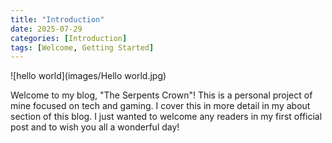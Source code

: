 ```yaml
---
title: "Introduction"
date: 2025-07-29
categories: [Introduction]
tags: [Welcome, Getting Started]
---
```

![hello world](images/Hello world.jpg)

Welcome to my blog, "The Serpents Crown"! This is a personal project of mine focused on tech and gaming. I cover this in more detail in my about section of this blog. I just wanted to welcome any readers in my first official post and to wish you all a wonderful day!
